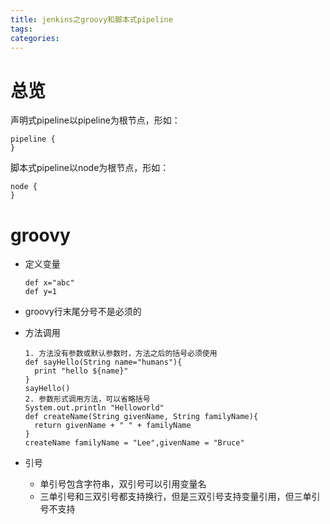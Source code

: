 ```yaml
---
title: jenkins之groovy和脚本式pipeline
tags:
categories:
---
```


# 总览

声明式pipeline以pipeline为根节点，形如：

```
pipeline {
}
```

脚本式pipeline以node为根节点，形如：

```
node {
}
```

# groovy

* 定义变量

  ```
  def x="abc"
  def y=1
  ```

* groovy行末尾分号不是必须的

* 方法调用

  ```
  1. 方法没有参数或默认参数时，方法之后的括号必须使用
  def sayHello(String name="humans"){
    print "hello ${name}"
  }
  sayHello()
  2. 参数形式调用方法，可以省略括号
  System.out.println "Helloworld"
  def createName(String givenName, String familyName){
    return givenName + " " + familyName
  }
  createName familyName = "Lee",givenName = "Bruce"
  ```

* 引号

  * 单引号包含字符串，双引号可以引用变量名
  * 三单引号和三双引号都支持换行，但是三双引号支持变量引用，但三单引号不支持

